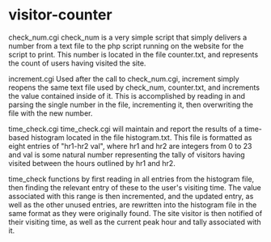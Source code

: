 visitor-counter
===============
check_num.cgi
  check_num is a very simple script that simply delivers a number
  from a text file to the php script running on the website for the
  script to print. This number is located in the file counter.txt, and
  represents the count of users having visited the site.

increment.cgi
  Used after the call to check_num.cgi, increment simply reopens the same
  text file used by check_num, counter.txt, and increments the value
  contained inside of it. This is accomplished by reading in and parsing
  the single number in the file, incrementing it, then overwriting the 
  file with the new number.

time_check.cgi
  time_check.cgi will maintain and report the results of a time-based
  histogram located in the file histogram.txt. This file is formatted
  as eight entries of "hr1-hr2 val", where hr1 and hr2 are integers from
  0 to 23 and val is some natural number representing the tally of 
  visitors having visited between the hours outlined by hr1 and hr2.
 
  time_check functions by first reading in all entries from the histogram
  file, then finding the relevant entry of these to the user's visiting
  time. The value associated with this range is then incremented, and the
  updated entry, as well as the other unused entries, are rewritten into
  the histogram file in the same format as they were originally found. The
  site visitor is then notified of their visiting time, as well as the
  current peak hour and tally associated with it.
